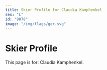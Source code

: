 ```yaml
---
title: Skier Profile for Claudia Kamphenkel
sex: "L"
id: "9878"
image: "/img/flags/ger.svg" 
---
```


# Skier Profile

This page is for: Claudia Kamphenkel.
    